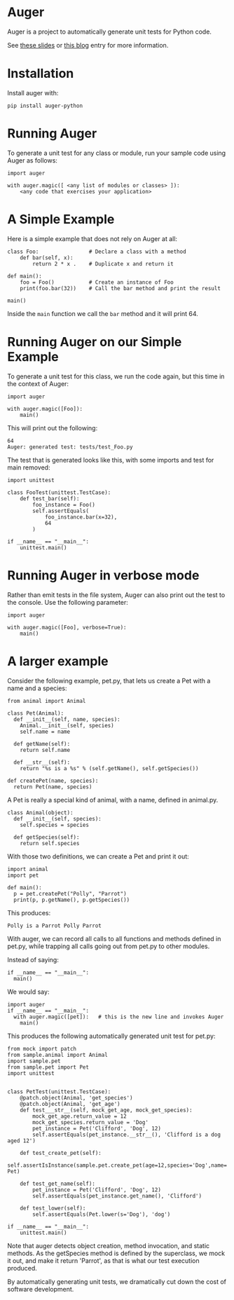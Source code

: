# Auger
Auger is a project to automatically generate unit tests for Python code.

See
[these slides](http://goo.gl/PuZsgX)
or
[this blog](http://chrislaffra.blogspot.com/2016/12/auger-automatic-unit-test-generation.html)
entry for more information.

# Installation

Install auger with:

    pip install auger-python

# Running Auger

To generate a unit test for any class or module, run your sample code using Auger as follows:

    import auger

    with auger.magic([ <any list of modules or classes> ]):
        <any code that exercises your application>

# A Simple Example

Here is a simple example that does not rely on Auger at all:

    class Foo:                # Declare a class with a method
        def bar(self, x):
            return 2 * x .    # Duplicate x and return it

    def main():
        foo = Foo()           # Create an instance of Foo
        print(foo.bar(32))    # Call the bar method and print the result

    main()

Inside the `main` function we call the `bar` method and it will print 64.

# Running Auger on our Simple Example

To generate a unit test for this class, we run the code again, but this time in the context of Auger:

    import auger

    with auger.magic([Foo]):
        main()

This will print out the following:

    64
    Auger: generated test: tests/test_Foo.py

The test that is generated looks like this, with some imports and test for main removed:

    import unittest

    class FooTest(unittest.TestCase):
        def test_bar(self):
            foo_instance = Foo()
            self.assertEquals(
                foo_instance.bar(x=32),
                64
            )

    if __name__ == "__main__":
        unittest.main()

# Running Auger in verbose mode

Rather than emit tests in the file system, Auger can also print out the test to the console.
Use the following parameter:

    import auger

    with auger.magic([Foo], verbose=True):
        main()


# A larger example

Consider the following example, pet.py, that lets us create a Pet with a name and a species:

    from animal import Animal

    class Pet(Animal):
      def __init__(self, name, species):
        Animal.__init__(self, species)
        self.name = name

      def getName(self):
        return self.name

      def __str__(self):
        return "%s is a %s" % (self.getName(), self.getSpecies())

    def createPet(name, species):
      return Pet(name, species)

A Pet is really a special kind of animal, with a name, defined in animal.py.

    class Animal(object):
      def __init__(self, species):
        self.species = species

      def getSpecies(self):
        return self.species

With those two definitions, we can create a Pet and print it out:

    import animal
    import pet

    def main():
      p = pet.createPet("Polly", "Parrot")
      print(p, p.getName(), p.getSpecies())

This produces:

    Polly is a Parrot Polly Parrot

With auger, we can record all calls to all functions and methods defined in pet.py,
while trapping all calls going out from pet.py to other modules.

Instead of saying:

    if __name__ == "__main__":
      main()

We would say:

    import auger
    if __name__ == "__main__":
      with auger.magic([pet]):   # this is the new line and invokes Auger
        main()

This produces the following automatically generated unit test for pet.py:

    from mock import patch
    from sample.animal import Animal
    import sample.pet
    from sample.pet import Pet
    import unittest


    class PetTest(unittest.TestCase):
        @patch.object(Animal, 'get_species')
        @patch.object(Animal, 'get_age')
        def test___str__(self, mock_get_age, mock_get_species):
            mock_get_age.return_value = 12
            mock_get_species.return_value = 'Dog'
            pet_instance = Pet('Clifford', 'Dog', 12)
            self.assertEquals(pet_instance.__str__(), 'Clifford is a dog aged 12')

        def test_create_pet(self):
            self.assertIsInstance(sample.pet.create_pet(age=12,species='Dog',name='Clifford'), Pet)

        def test_get_name(self):
            pet_instance = Pet('Clifford', 'Dog', 12)
            self.assertEquals(pet_instance.get_name(), 'Clifford')

        def test_lower(self):
            self.assertEquals(Pet.lower(s='Dog'), 'dog')

    if __name__ == "__main__":
        unittest.main()

Note that auger detects object creation, method invocation, and static methods. As
the getSpecies method is defined by the superclass, we mock it out, and make it return
'Parrot', as that is what our test execution produced.

By automatically generating unit tests, we dramatically cut down the cost of software
development.
